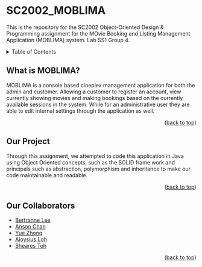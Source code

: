 # SC2002_MOBLIMA
This is the repository for the SC2002 Object-Oriented Design &amp; Programming assignment for the MOvie Booking and LIsting Management Application (MOBLIMA) system. Lab SS1 Group 4.

<!-- TABLE OF CONTENTS -->
<details>
    <summary>Table of Contents</summary>
    <ol>
        <li><a href="#what-is-MOBLIMA">What is MOBLIMA?</a></li>
        <li><a href="#our-project">Our Project</a></li>
        <li><a href="#Collaborators">Collaborators</a></li>
        <li><a href="#Conclusion">Conclusion</a></li>
    </ol>
</details>

## What is MOBLIMA?

MOBLIMA is a console based cineplex management application for both the admin and customer. Allowing a customer to register an account, view currently showing movies and making bookings based on the currently available sessions in the system. While for an administrative user they are able to edit internal settings through the application as well. 

<p align="right">(<a href="#top">back to top</a>)</p>

## Our Project

Through this assignment, we attempted to code this application in Java using Object Oriented concepts, such as the SOLID frame work and principals such as abstraction, polymorphism and inheritance to make our code maintainable and readable.

<p align="right">(<a href="#top">back to top</a>)</p>

## Our Collaborators
- [Bertranne Lee](https://github.com/bertrainn)
- [Anson Chan](https://github.com/ChanOSAnson)
- [Yue Zhong](https://github.com/yuezhonggg)
- [Aloysius Loh](https://github.com/cplAloysius)
- [Sheares Toh](https://github.com/shearestoh)

<p align="right">(<a href="#top">back to top</a>)</p>
